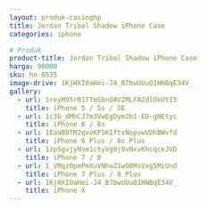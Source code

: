 ```yaml
---
layout: produk-casinghp
title: Jordan Tribal Shadow iPhone Case
categories: iphone

# Produk
product-title: Jordan Tribal Shadow iPhone Case
harga: 90000
sku: hn-0535
image-drive: 1KjHXI0aHei-J4_B7bwUUuQ1HNBqE34V_
gallery:
  - url: 1reyM95rB1TTmSbnOAVZMLFAZdlOkUtI5
    title: iPhone 5 / 5s / SE
  - url: 1c3b_dMhCJ7m3VwEgDymJb1-ED-gNEtyc
    title: iPhone 6 / 6s
  - url: 1EaaB0TM2qvoKFSKIftsNopvwVDhBWvfd
    title: iPhone 6 Plus / 6s Plus
  - url: 1zpSgvjyNsm1ctyVg0j9vNxvKhcqceJVD
    title: iPhone 7 / 8
  - url: 1_VMqz0pmPmXuVNhuZ1wO8MsVxg5MiUnd
    title: iPhone 7 Plus / 8 Plus
  - url: 1KjHXI0aHei-J4_B7bwUUuQ1HNBqE34V_
    title: iPhone X
---
```

